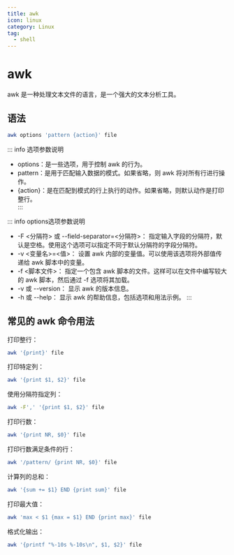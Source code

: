 ```yaml
---
title: awk
icon: linux
category: Linux
tag:
  - shell
---
```



# awk
awk 是一种处理文本文件的语言，是一个强大的文本分析工具。  
## 语法
```bash 
awk options 'pattern {action}' file
```
::: info 选项参数说明
- options：是一些选项，用于控制 awk 的行为。   
- pattern：是用于匹配输入数据的模式。如果省略，则 awk 将对所有行进行操作。  
- {action}：是在匹配到模式的行上执行的动作。如果省略，则默认动作是打印整行。  
:::

::: info options选项参数说明 
- -F <分隔符> 或 --field-separator=<分隔符>： 指定输入字段的分隔符，默认是空格。使用这个选项可以指定不同于默认分隔符的字段分隔符。
- -v <变量名>=<值>： 设置 awk 内部的变量值。可以使用该选项将外部值传递给 awk 脚本中的变量。
- -f <脚本文件>： 指定一个包含 awk 脚本的文件。这样可以在文件中编写较大的 awk 脚本，然后通过 -f 选项将其加载。
- -v 或 --version： 显示 awk 的版本信息。
- -h 或 --help： 显示 awk 的帮助信息，包括选项和用法示例。 
:::

## 常见的 awk 命令用法
打印整行：  
```bash
awk '{print}' file
```   
打印特定列：  
```bash
awk '{print $1, $2}' file
```  
使用分隔符指定列：  
```bash
awk -F',' '{print $1, $2}' file
```  
打印行数：  
```bash
awk '{print NR, $0}' file
```    
打印行数满足条件的行：    
```bash
awk '/pattern/ {print NR, $0}' file
```  
计算列的总和：  
```bash
awk '{sum += $1} END {print sum}' file
```  
打印最大值：  
```bash
awk 'max < $1 {max = $1} END {print max}' file
```    
格式化输出：  
```bash
awk '{printf "%-10s %-10s\n", $1, $2}' file
```  